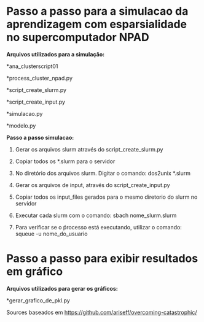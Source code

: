 <h1>Passo a passo para a simulacao da aprendizagem com esparsialidade no supercomputador NPAD </h1>

<b>Arquivos utilizados para a simulação:</b>

*ana_clusterscript01

*process_cluster_npad.py

*script_create_slurm.py 

*script_create_input.py

*simulacao.py

*modelo.py

<b>Passo a passo simulacao:</b>
1) Gerar os arquivos slurm através do script_create_slurm.py 

2) Copiar todos os *.slurm para o servidor

3) No diretório dos arquivos slurm. Digitar o comando: dos2unix *.slurm

4) Gerar os arquivos de input, através do script_create_input.py 

5) Copiar todos os input_files gerados para o mesmo diretorio do slurm no servidor

6) Executar cada slurm com o comando: sbach nome_slurm.slurm

7) Para verificar se o ṕrocesso está executando, utilizar o comando: squeue -u nome_do_usuario



<h1>Passo a passo para exibir resultados em gráfico</h1>
<b>Arquivos utilizados para gerar os gráficos:</b>

*gerar_grafico_de_pkl.py


Sources baseados em https://github.com/ariseff/overcoming-catastrophic/


